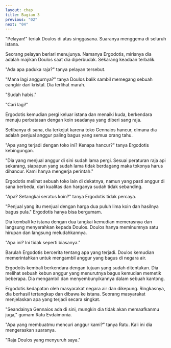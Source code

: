 ```yaml
---
layout: chap
title: Bagian 3
previous: "02"
next: "04"
---
```

"Pelayan!" teriak Doulos di atas singgasana. Suaranya menggema di seluruh istana.

Seorang pelayan berlari menujunya. Namanya Ergodotis, mirisnya dia adalah majikan Doulos saat dia diperbudak. Sekarang keadaan terbalik.

"Ada apa paduka raja?" tanya pelayan tersebut.

"Mana lagi anggurnya?" tanya Doulos balik sambil memegang sebuah cangkir dari kristal. Dia terlihat marah.

"Sudah habis."

"Cari lagi!"

Ergodotis kemudian pergi keluar istana dan menaiki kuda, berkendara menuju perbatasan dengan koin seadanya yang diberi sang raja.

Setibanya di sana, dia terkejut karena toko Gennaios hancur, dimana dia adalah penjual anggur paling bagus yang semua orang tahu.

"Apa yang terjadi dengan toko ini? Kenapa hancur?" tanya Ergodotis kebingungan.

"Dia yang menjual anggur di sini sudah lama pergi. Sesuai peraturan raja api sekarang, siapapun yang sudah lama tidak berdagang maka tokonya harus dihancur. Kami hanya mengerja perintah."

Ergodotis melihat sebuah toko lain di dekatnya, namun yang pasti anggur di sana berbeda, dari kualitas dan harganya sudah tidak sebanding.

"Apa? Setangkai seratus koin?" tanya Ergodotis tidak percaya.

"Penjual yang itu menjual dengan harga dua puluh lima koin dan hasilnya bagus pula." Ergodotis hanya bisa bergumam.

Dia kembali ke istana dengan dua tangkai kemudian memerasnya dan langsung menyerahkan kepada Doulos. Doulos hanya meminumnya satu hirupan dan langsung meludahkannya.

"Apa ini? Ini tidak seperti biasanya."

Barulah Ergodotis bercerita tentang apa yang terjadi. Doulos kemudian memerintahkan untuk mengambil anggur yang bagus di negara air.

Ergodotis kembali berkendara dengan tujuan yang sudah ditentukan. Dia melihat sebuah kebun anggur yang menurutnya bagus kemudian memetik beberapa. Dia mengambil dan menyembunyikannya dalam sebuah kantong.

Ergodotis kedapatan oleh masyarakat negara air dan dikepung. Ringkasnya, dia berhasil tertangkap dan dibawa ke istana. Seorang masyarakat menjelaskan apa yang terjadi secara singkat.

"Seandainya Gennaios ada di sini, mungkin dia tidak akan memaafkanmu juga," gumam Ratu Evdaimonia.

"Apa yang membuatmu mencuri anggur kami?" tanya Ratu. Kali ini dia mengeraskan suaranya.

"Raja Doulos yang menyuruh saya."